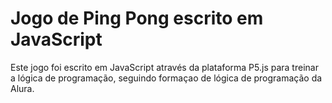 # Jogo de Ping Pong escrito em JavaScript

Este jogo foi escrito em JavaScript através da plataforma P5.js para treinar a lógica de programação, seguindo  formaçao de lógica de programação da Alura.

